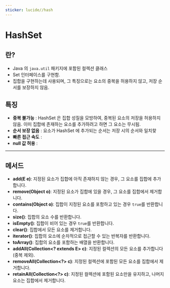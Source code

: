 ```yaml
---
sticker: lucide//hash
---
```

# HashSet

## 란?
* Java 의 `java.util` 패키지에 포함된 컬렉션 클래스
* Set 인터페이스를 구현함.
* 집합을 구현하는데 사용되며, 그 특징으로는 요소의 중복을 허용하지 않고, 저장 순서를 보장하지 않음.


## 특징
* **중복 불가능**  :  HashSet 은 집합 성질을 모방하여, 중복된 요소의 저장을 허용하지 않음. 이미 집합에 존재하는 요소를 추가하려고 하면 그 요소는 무시됨.
* **순서 보장 없음** : 요소가 HashSet 에 추가되는 순서는 저장 시의 순서와 일치핮
* **빠른 접근 속도** : 
* **null 값 허용** : 




---

## 메서드

- **add(E e)**: 지정된 요소가 집합에 아직 존재하지 않는 경우, 그 요소를 집합에 추가합니다.
- **remove(Object o)**: 지정된 요소가 집합에 있을 경우, 그 요소를 집합에서 제거합니다.
- **contains(Object o)**: 집합이 지정된 요소를 포함하고 있는 경우 `true`를 반환합니다.
- **size()**: 집합의 요소 수를 반환합니다.
- **isEmpty()**: 집합이 비어 있는 경우 `true`를 반환합니다.
- **clear()**: 집합에서 모든 요소를 제거합니다.
- **iterator()**: 집합의 요소에 순차적으로 접근할 수 있는 반복자를 반환합니다.
- **toArray()**: 집합의 요소를 포함하는 배열을 반환합니다.
- **addAll(Collection<? extends E> c)**: 지정된 컬렉션의 모든 요소를 추가합니다(중복 제외).
- **removeAll(Collection<?> c)**: 지정된 컬렉션에 포함된 모든 요소를 집합에서 제거합니다.
- **retainAll(Collection<?> c)**: 지정된 컬렉션에 포함된 요소만을 유지하고, 나머지 요소는 집합에서 제거합니다.